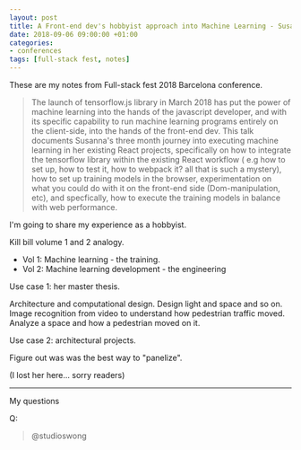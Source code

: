 ```yaml
---
layout: post
title: A Front-end dev's hobbyist approach into Machine Learning - Susanna Wong - Full-stack Fest 2018
date: 2018-09-06 09:00:00 +01:00
categories:
- conferences
tags: [full-stack fest, notes]
---
```


These are my notes from Full-stack fest 2018 Barcelona conference.

> The launch of tensorflow.js library in March 2018 has put the power of machine learning into the hands of the javascript developer, and with its specific capability to run machine learning programs entirely on the client-side, into the hands of the front-end dev.
> This talk documents Susanna's three month journey into executing machine learning in her existing React projects, specifically on how to integrate the tensorflow library within the existing React workflow ( e.g how to set up, how to test it, how to webpack it? all that is such a mystery), how to set up training models in the browser, experimentation on what you could do with it on the front-end side (Dom-manipulation, etc), and specfically, how to execute the training models in balance with web performance.

I'm going to share my experience as a hobbyist.

Kill bill volume 1 and 2 analogy. 
- Vol 1: Machine learning - the training. 
- Vol 2: Machine learning development - the engineering

Use case 1: her master thesis.

Architecture and computational design. Design light and space and so on. Image recognition from video to understand how pedestrian traffic moved.
Analyze a space and how a pedestrian moved on it.

Use case 2: architectural projects.

Figure out was was the best way to "panelize". 

(I lost her here... sorry readers)


---

My questions

Q: 

> @studioswong